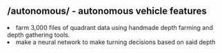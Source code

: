 ## /autonomous/ - autonomous vehicle features

<li> farm 3,000 files of quadrant data using handmade depth farming and depth gathering tools. </li>
<li> make a neural network to make turning decisions based on said depth </li>